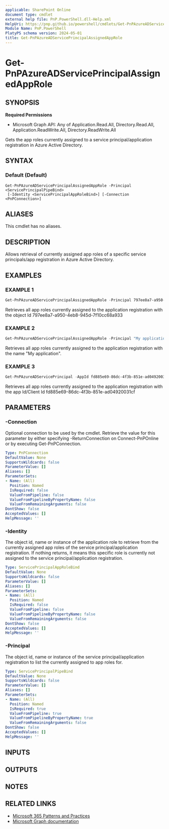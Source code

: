 ```yaml
---
applicable: SharePoint Online
document type: cmdlet
external help file: PnP.PowerShell.dll-Help.xml
HelpUri: https://pnp.github.io/powershell/cmdlets/Get-PnPAzureADServicePrincipalAssignedAppRole.html
Module Name: PnP.PowerShell
PlatyPS schema version: 2024-05-01
title: Get-PnPAzureADServicePrincipalAssignedAppRole
---
```


# Get-PnPAzureADServicePrincipalAssignedAppRole

## SYNOPSIS

**Required Permissions**

  *  Microsoft Graph API: Any of Application.Read.All, Directory.Read.All, Application.ReadWrite.All, Directory.ReadWrite.All

Gets the app roles currently assigned to a service principal/application registration in Azure Active Directory.

## SYNTAX

### Default (Default)

```
Get-PnPAzureADServicePrincipalAssignedAppRole -Principal <ServicePrincipalPipeBind>
 [-Identity <ServicePrincipalAppRoleBind>] [-Connection <PnPConnection>]
```

## ALIASES

This cmdlet has no aliases.

## DESCRIPTION

Allows retrieval of currently assigned app roles of a specific service principals/app registration in Azure Active Directory.

## EXAMPLES

### EXAMPLE 1

```powershell
Get-PnPAzureADServicePrincipalAssignedAppRole -Principal 797ee8a7-a950-4eb8-945d-7f10cc68a933
```

Retrieves all app roles currently assigned to the application registration with the object Id 797ee8a7-a950-4eb8-945d-7f10cc68a933

### EXAMPLE 2

```powershell
Get-PnPAzureADServicePrincipalAssignedAppRole -Principal "My application"
```

Retrieves all app roles currently assigned to the application registration with the name "My application".

### EXAMPLE 3

```powershell
Get-PnPAzureADServicePrincipal -AppId fd885e69-86dc-4f3b-851e-ad04920031cf | Get-PnPAzureADServicePrincipalAssignedAppRole
```

Retrieves all app roles currently assigned to the application registration with the app Id/Client Id fd885e69-86dc-4f3b-851e-ad04920031cf

## PARAMETERS

### -Connection

Optional connection to be used by the cmdlet. Retrieve the value for this parameter by either specifying -ReturnConnection on Connect-PnPOnline or by executing Get-PnPConnection.

```yaml
Type: PnPConnection
DefaultValue: None
SupportsWildcards: false
ParameterValue: []
Aliases: []
ParameterSets:
- Name: (All)
  Position: Named
  IsRequired: false
  ValueFromPipeline: false
  ValueFromPipelineByPropertyName: false
  ValueFromRemainingArguments: false
DontShow: false
AcceptedValues: []
HelpMessage: ''
```

### -Identity

The object id, name or instance of the application role to retrieve from the currently assigned app roles of the service principal/application registration. If nothing returns, it means this specific role is currently not assigned to the service principal/application registration.

```yaml
Type: ServicePrincipalAppRoleBind
DefaultValue: None
SupportsWildcards: false
ParameterValue: []
Aliases: []
ParameterSets:
- Name: (All)
  Position: Named
  IsRequired: false
  ValueFromPipeline: false
  ValueFromPipelineByPropertyName: false
  ValueFromRemainingArguments: false
DontShow: false
AcceptedValues: []
HelpMessage: ''
```

### -Principal

The object id, name or instance of the service principal/application registration to list the currently assigned to app roles for.

```yaml
Type: ServicePrincipalPipeBind
DefaultValue: None
SupportsWildcards: false
ParameterValue: []
Aliases: []
ParameterSets:
- Name: (All)
  Position: Named
  IsRequired: true
  ValueFromPipeline: true
  ValueFromPipelineByPropertyName: true
  ValueFromRemainingArguments: false
DontShow: false
AcceptedValues: []
HelpMessage: ''
```

## INPUTS

## OUTPUTS

## NOTES

## RELATED LINKS

- [Microsoft 365 Patterns and Practices](https://aka.ms/m365pnp)
- [Microsoft Graph documentation](https://learn.microsoft.com/graph/api/serviceprincipal-list-approleassignments)
